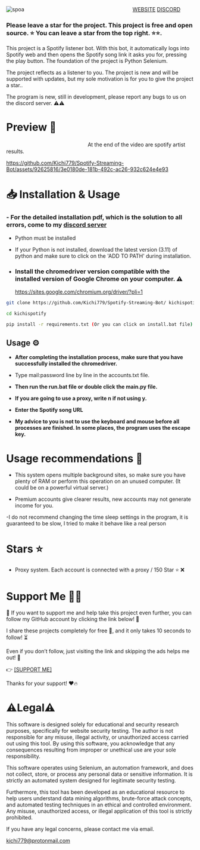 ![spoa](https://github.com/Kichi779/Spotify-Streaming-Bot/assets/92625816/3899d0b7-37e9-4fce-a3ab-5d757182157f)
‎‎‎‎‏‏‎‏‎‏‎‎‏‎‏‎‏‎‏‎ㅤㅤㅤㅤㅤㅤㅤㅤㅤㅤㅤㅤㅤㅤㅤㅤㅤㅤㅤㅤㅤㅤ ‏‎‏‎[WEBSITE](https://kichi779.com/) ‏‎‏‎‏‎[DISCORD](https://discord.gg/3Wp3amnNr3)

### Please leave a star for the project. This project is free and open source. ⭐ You can leave a star from the top right. ⭐⭐.

This project is a Spotify listener bot. With this bot, it automatically logs into Spotify web and then opens the Spotify song link it asks you for, pressing the play button. The foundation of the project is Python Selenium.

The project reflects as a listener to you. The project is new and will be supported with updates, but my sole motivation is for you to give the project a star..

The program is new, still in development, please report any bugs to us on the discord server. ⚠️⚠️

# Preview 💬
ㅤㅤㅤㅤㅤㅤㅤㅤㅤㅤㅤㅤㅤㅤㅤㅤㅤAt the end of the video are spotify artist results.

https://github.com/Kichi779/Spotify-Streaming-Bot/assets/92625816/3e0180de-181b-492c-ac26-932c624e4e93

# 📥 Installation & Usage

### - For the detailed installation pdf, which is the solution to all errors, come to my [discord server](https://discord.gg/AFV9m8UXuT)

- Python must be installed
- If your Python is not installed, download the latest version (3.11) of python and make sure to click on the 'ADD TO PATH' during installation.

- ### Install the chromedriver version compatible with the installed version of Google Chrome on your computer. ⚠️

  https://sites.google.com/chromium.org/driver/?pli=1
  
```sh
git clone https://github.com/Kichi779/Spotify-Streaming-Bot/ kichispotify

cd kichispotify

pip install -r requirements.txt (Or you can click on install.bat file)
```
## Usage ⚙️

- **After completing the installation process, make sure that you have successfully installed the chromedriver.**

- Type mail:password line by line in the accounts.txt file.

- **Then run the run.bat file or double click the main.py file.**

- **If you are going to use a proxy, write n if not using y.**

- **Enter the Spotify song URL**

- **My advice to you is not to use the keyboard and mouse before all processes are finished. In some places, the program uses the escape key.**


# Usage recommendations 📖

- This system opens multiple background sites, so make sure you have plenty of RAM or perform this operation on an unused computer. (It could be on a powerful virtual server.)

- Premium accounts give clearer results, new accounts may not generate income for you.

-I do not recommend changing the time sleep settings in the program, it is guaranteed to be slow, I tried to make it behave like a real person


# Stars ⭐
- Proxy system. Each account is connected with a proxy / 150 Star ⭐ ❌

# Support Me 🙋‍♂️
🚀 If you want to support me and help take this project even further, you can follow my GitHub account by clicking the link below! 🔗

I share these projects completely for free 🎁, and it only takes 10 seconds to follow! ⏳

Even if you don’t follow, just visiting the link and skipping the ads helps me out! 🙌

👉 [[SUPPORT ME]](https://lnk.news/eP)

Thanks for your support! ❤️🔥



# ⚠️Legal⚠️

This software is designed solely for educational and security research purposes, specifically for website security testing. The author is not responsible for any misuse, illegal activity, or unauthorized access carried out using this tool. By using this software, you acknowledge that any consequences resulting from improper or unethical use are your sole responsibility.

This software operates using Selenium, an automation framework, and does not collect, store, or process any personal data or sensitive information. It is strictly an automated system designed for legitimate security testing.

Furthermore, this tool has been developed as an educational resource to help users understand data mining algorithms, brute-force attack concepts, and automated testing techniques in an ethical and controlled environment. Any misuse, unauthorized access, or illegal application of this tool is strictly prohibited.

If you have any legal concerns, please contact me via email.

kichi779@protonmail.com
